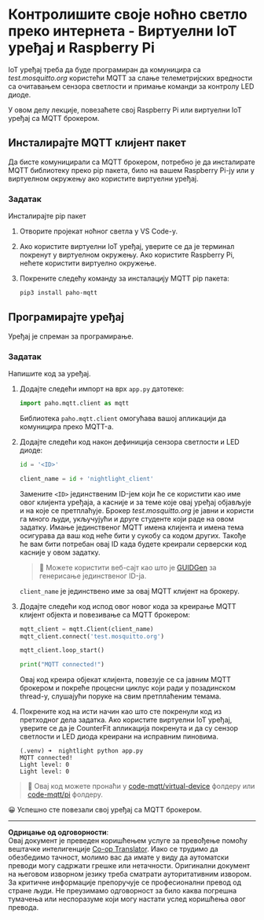 <!--
CO_OP_TRANSLATOR_METADATA:
{
  "original_hash": "90fb93446e03c38f3c0e4009c2471906",
  "translation_date": "2025-08-28T13:53:42+00:00",
  "source_file": "1-getting-started/lessons/4-connect-internet/single-board-computer-mqtt.md",
  "language_code": "sr"
}
-->
# Контролишите своје ноћно светло преко интернета - Виртуелни IoT уређај и Raspberry Pi

IoT уређај треба да буде програмиран да комуницира са *test.mosquitto.org* користећи MQTT за слање телеметријских вредности са очитавањем сензора светлости и примање команди за контролу LED диоде.

У овом делу лекције, повезаћете свој Raspberry Pi или виртуелни IoT уређај са MQTT брокером.

## Инсталирајте MQTT клијент пакет

Да бисте комуницирали са MQTT брокером, потребно је да инсталирате MQTT библиотеку преко pip пакета, било на вашем Raspberry Pi-ју или у виртуелном окружењу ако користите виртуелни уређај.

### Задатак

Инсталирајте pip пакет

1. Отворите пројекат ноћног светла у VS Code-у.

1. Ако користите виртуелни IoT уређај, уверите се да је терминал покренут у виртуелном окружењу. Ако користите Raspberry Pi, нећете користити виртуелно окружење.

1. Покрените следећу команду за инсталацију MQTT pip пакета:

    ```sh
    pip3 install paho-mqtt
    ```

## Програмирајте уређај

Уређај је спреман за програмирање.

### Задатак

Напишите код за уређај.

1. Додајте следећи импорт на врх `app.py` датотеке:

    ```python
    import paho.mqtt.client as mqtt
    ```

    Библиотека `paho.mqtt.client` омогућава вашој апликацији да комуницира преко MQTT-а.

1. Додајте следећи код након дефиниција сензора светлости и LED диоде:

    ```python
    id = '<ID>'

    client_name = id + 'nightlight_client'
    ```

    Замените `<ID>` јединственим ID-јем који ће се користити као име овог клијента уређаја, а касније и за теме које овај уређај објављује и на које се претплаћује. Брокер *test.mosquitto.org* је јавни и користи га много људи, укључујући и друге студенте који раде на овом задатку. Имање јединственог MQTT имена клијента и имена тема осигурава да ваш код неће бити у сукобу са кодом других. Такође ће вам бити потребан овај ID када будете креирали серверски код касније у овом задатку.

    > 💁 Можете користити веб-сајт као што је [GUIDGen](https://www.guidgen.com) за генерисање јединственог ID-ја.

    `client_name` је јединствено име за овај MQTT клијент на брокеру.

1. Додајте следећи код испод овог новог кода за креирање MQTT клијент објекта и повезивање са MQTT брокером:

    ```python
    mqtt_client = mqtt.Client(client_name)
    mqtt_client.connect('test.mosquitto.org')
    
    mqtt_client.loop_start()

    print("MQTT connected!")
    ```

    Овај код креира објекат клијента, повезује се са јавним MQTT брокером и покреће процесни циклус који ради у позадинском thread-у, слушајући поруке на свим претплаћеним темама.

1. Покрените код на исти начин као што сте покренули код из претходног дела задатка. Ако користите виртуелни IoT уређај, уверите се да је CounterFit апликација покренута и да су сензор светлости и LED диода креирани на исправним пиновима.

    ```output
    (.venv) ➜  nightlight python app.py 
    MQTT connected!
    Light level: 0
    Light level: 0
    ```

> 💁 Овај код можете пронаћи у [code-mqtt/virtual-device](../../../../../1-getting-started/lessons/4-connect-internet/code-mqtt/virtual-device) фолдеру или [code-mqtt/pi](../../../../../1-getting-started/lessons/4-connect-internet/code-mqtt/pi) фолдеру.

😀 Успешно сте повезали свој уређај са MQTT брокером.

---

**Одрицање од одговорности**:  
Овај документ је преведен коришћењем услуге за превођење помоћу вештачке интелигенције [Co-op Translator](https://github.com/Azure/co-op-translator). Иако се трудимо да обезбедимо тачност, молимо вас да имате у виду да аутоматски преводи могу садржати грешке или нетачности. Оригинални документ на његовом изворном језику треба сматрати ауторитативним извором. За критичне информације препоручује се професионални превод од стране људи. Не преузимамо одговорност за било каква погрешна тумачења или неспоразуме који могу настати услед коришћења овог превода.